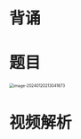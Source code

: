 # 背诵



# 题目

<img src="https://cvp.oss-cn-shanghai.aliyuncs.com/picgo/202401202130740.png" alt="image-20240120213041673" style="zoom:50%;" />



# 视频解析

